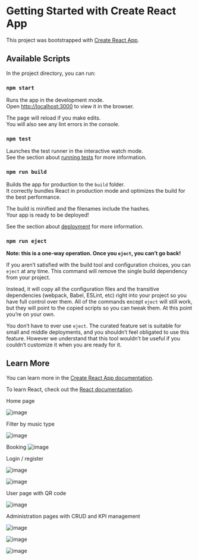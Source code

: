 # Getting Started with Create React App

This project was bootstrapped with [Create React App](https://github.com/facebook/create-react-app).

## Available Scripts

In the project directory, you can run:

### `npm start`

Runs the app in the development mode.\
Open [http://localhost:3000](http://localhost:3000) to view it in the browser.

The page will reload if you make edits.\
You will also see any lint errors in the console.

### `npm test`

Launches the test runner in the interactive watch mode.\
See the section about [running tests](https://facebook.github.io/create-react-app/docs/running-tests) for more information.

### `npm run build`

Builds the app for production to the `build` folder.\
It correctly bundles React in production mode and optimizes the build for the best performance.

The build is minified and the filenames include the hashes.\
Your app is ready to be deployed!

See the section about [deployment](https://facebook.github.io/create-react-app/docs/deployment) for more information.

### `npm run eject`

**Note: this is a one-way operation. Once you `eject`, you can’t go back!**

If you aren’t satisfied with the build tool and configuration choices, you can `eject` at any time. This command will remove the single build dependency from your project.

Instead, it will copy all the configuration files and the transitive dependencies (webpack, Babel, ESLint, etc) right into your project so you have full control over them. All of the commands except `eject` will still work, but they will point to the copied scripts so you can tweak them. At this point you’re on your own.

You don’t have to ever use `eject`. The curated feature set is suitable for small and middle deployments, and you shouldn’t feel obligated to use this feature. However we understand that this tool wouldn’t be useful if you couldn’t customize it when you are ready for it.

## Learn More

You can learn more in the [Create React App documentation](https://facebook.github.io/create-react-app/docs/getting-started).

To learn React, check out the [React documentation](https://reactjs.org/).

Home page

![image](https://user-images.githubusercontent.com/98088041/231753468-ebb5c13d-3377-4bf4-9b19-7da6a685202f.png)




Filter by music type

![image](https://user-images.githubusercontent.com/98088041/231753741-fa6a8371-e08e-46e3-a526-336720e5e2a9.png)



Booking
![image](https://user-images.githubusercontent.com/98088041/231754096-d4498ab7-1a66-4884-8f54-1bbe0b3fa72c.png)


Login / register

![image](https://user-images.githubusercontent.com/98088041/227201487-9c15372a-4772-44aa-85a5-66b94ece17cf.png)

![image](https://user-images.githubusercontent.com/98088041/227201529-89470900-b67d-4f18-abf1-becfd410d6a3.png)



User page with QR code

![image](https://user-images.githubusercontent.com/98088041/227201733-63b3fdd2-c2e3-4519-8a03-84bd5f1299b9.png)

Administration pages with CRUD and KPI management

![image](https://user-images.githubusercontent.com/98088041/227201796-8aeb8cdb-9015-43c2-be8f-1759689caabb.png)

![image](https://user-images.githubusercontent.com/98088041/227201836-02953953-675d-4967-b3af-fa80c2d8e58a.png)

![image](https://user-images.githubusercontent.com/98088041/227201878-f69495b2-11d5-497c-b238-0ed564f908c3.png)









